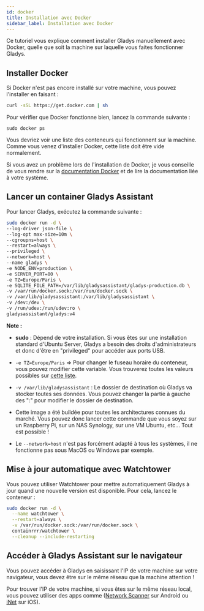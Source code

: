 ```yaml
---
id: docker
title: Installation avec Docker
sidebar_label: Installation avec Docker
---
```


Ce tutoriel vous explique comment installer Gladys manuellement avec Docker, quelle que soit la machine sur laquelle vous faites fonctionner Gladys.

## Installer Docker

Si Docker n'est pas encore installé sur votre machine, vous pouvez l'installer en faisant :

```bash
curl -sSL https://get.docker.com | sh
```

Pour vérifier que Docker fonctionne bien, lancez la commande suivante :

```
sudo docker ps
```

Vous devriez voir une liste des conteneurs qui fonctionnent sur la machine. Comme vous venez d'installer Docker, cette liste doit être vide normalement.

Si vous avez un problème lors de l'installation de Docker, je vous conseille de vous rendre sur la [documentation Docker](https://docs.docker.com/) et de lire la documentation liée à votre système.

## Lancer un container Gladys Assistant

Pour lancer Gladys, exécutez la commande suivante :

```bash
sudo docker run -d \
--log-driver json-file \
--log-opt max-size=10m \
--cgroupns=host \
--restart=always \
--privileged \
--network=host \
--name gladys \
-e NODE_ENV=production \
-e SERVER_PORT=80 \
-e TZ=Europe/Paris \
-e SQLITE_FILE_PATH=/var/lib/gladysassistant/gladys-production.db \
-v /var/run/docker.sock:/var/run/docker.sock \
-v /var/lib/gladysassistant:/var/lib/gladysassistant \
-v /dev:/dev \
-v /run/udev:/run/udev:ro \
gladysassistant/gladys:v4
```

**Note :**

- **sudo** : Dépend de votre installation. Si vous êtes sur une installation standard d'Ubuntu Server, Gladys a besoin des droits d'administrateurs et donc d'être en "privileged" pour accéder aux ports USB.

- `-e TZ=Europe/Paris` => Pour changer le fuseau horaire du conteneur, vous pouvez modifier cette variable. Vous trouverez toutes les valeurs possibles sur [cette liste](https://en.wikipedia.org/wiki/List_of_tz_database_time_zones).

- `-v /var/lib/gladysassistant` : Le dossier de destination où Gladys va stocker toutes ses données. Vous pouvez changer la partie à gauche des ":" pour modifier le dossier de destination.

- Cette image a été buildée pour toutes les architectures connues du marché. Vous pouvez donc lancer cette commande que vous soyez sur un Raspberry Pi, sur un NAS Synology, sur une VM Ubuntu, etc... Tout est possible !

- Le `--network=host` n'est pas forcément adapté à tous les systèmes, il ne fonctionne pas sous MacOS ou Windows par exemple.

## Mise à jour automatique avec Watchtower

Vous pouvez utiliser Watchtower pour mettre automatiquement Gladys à jour quand une nouvelle version est disponible. Pour cela, lancez le conteneur :

```bash
sudo docker run -d \
  --name watchtower \
  --restart=always \
  -v /var/run/docker.sock:/var/run/docker.sock \
  containrrr/watchtower \
  --cleanup --include-restarting
```

## Accéder à Gladys Assistant sur le navigateur

Vous pouvez accéder à Gladys en saisissant l'IP de votre machine sur votre navigateur, vous devez être sur le même réseau que la machine attention !

Pour trouver l'IP de votre machine, si vous êtes sur le même réseau local, vous pouvez utiliser des apps comme ([Network Scanner](https://play.google.com/store/apps/details?id=com.easymobile.lan.scanner&hl=fr) sur Android ou [iNet](https://itunes.apple.com/fr/app/inet-network-scanner/id340793353?mt=8) sur iOS).
